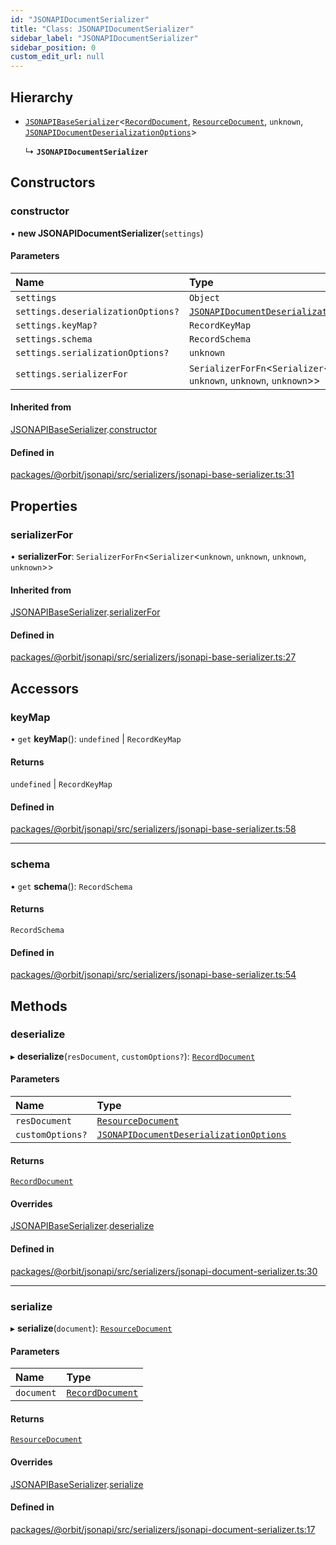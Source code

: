 ```yaml
---
id: "JSONAPIDocumentSerializer"
title: "Class: JSONAPIDocumentSerializer"
sidebar_label: "JSONAPIDocumentSerializer"
sidebar_position: 0
custom_edit_url: null
---
```


## Hierarchy

- [`JSONAPIBaseSerializer`](JSONAPIBaseSerializer.md)<[`RecordDocument`](../interfaces/RecordDocument.md), [`ResourceDocument`](../interfaces/ResourceDocument.md), `unknown`, [`JSONAPIDocumentDeserializationOptions`](../interfaces/JSONAPIDocumentDeserializationOptions.md)\>

  ↳ **`JSONAPIDocumentSerializer`**

## Constructors

### constructor

• **new JSONAPIDocumentSerializer**(`settings`)

#### Parameters

| Name | Type |
| :------ | :------ |
| `settings` | `Object` |
| `settings.deserializationOptions?` | [`JSONAPIDocumentDeserializationOptions`](../interfaces/JSONAPIDocumentDeserializationOptions.md) |
| `settings.keyMap?` | `RecordKeyMap` |
| `settings.schema` | `RecordSchema` |
| `settings.serializationOptions?` | `unknown` |
| `settings.serializerFor` | `SerializerForFn`<`Serializer`<`unknown`, `unknown`, `unknown`, `unknown`\>\> |

#### Inherited from

[JSONAPIBaseSerializer](JSONAPIBaseSerializer.md).[constructor](JSONAPIBaseSerializer.md#constructor)

#### Defined in

[packages/@orbit/jsonapi/src/serializers/jsonapi-base-serializer.ts:31](https://github.com/orbitjs/orbit/blob/6e0cbd41/packages/@orbit/jsonapi/src/serializers/jsonapi-base-serializer.ts#L31)

## Properties

### serializerFor

• **serializerFor**: `SerializerForFn`<`Serializer`<`unknown`, `unknown`, `unknown`, `unknown`\>\>

#### Inherited from

[JSONAPIBaseSerializer](JSONAPIBaseSerializer.md).[serializerFor](JSONAPIBaseSerializer.md#serializerfor)

#### Defined in

[packages/@orbit/jsonapi/src/serializers/jsonapi-base-serializer.ts:27](https://github.com/orbitjs/orbit/blob/6e0cbd41/packages/@orbit/jsonapi/src/serializers/jsonapi-base-serializer.ts#L27)

## Accessors

### keyMap

• `get` **keyMap**(): `undefined` \| `RecordKeyMap`

#### Returns

`undefined` \| `RecordKeyMap`

#### Defined in

[packages/@orbit/jsonapi/src/serializers/jsonapi-base-serializer.ts:58](https://github.com/orbitjs/orbit/blob/6e0cbd41/packages/@orbit/jsonapi/src/serializers/jsonapi-base-serializer.ts#L58)

___

### schema

• `get` **schema**(): `RecordSchema`

#### Returns

`RecordSchema`

#### Defined in

[packages/@orbit/jsonapi/src/serializers/jsonapi-base-serializer.ts:54](https://github.com/orbitjs/orbit/blob/6e0cbd41/packages/@orbit/jsonapi/src/serializers/jsonapi-base-serializer.ts#L54)

## Methods

### deserialize

▸ **deserialize**(`resDocument`, `customOptions?`): [`RecordDocument`](../interfaces/RecordDocument.md)

#### Parameters

| Name | Type |
| :------ | :------ |
| `resDocument` | [`ResourceDocument`](../interfaces/ResourceDocument.md) |
| `customOptions?` | [`JSONAPIDocumentDeserializationOptions`](../interfaces/JSONAPIDocumentDeserializationOptions.md) |

#### Returns

[`RecordDocument`](../interfaces/RecordDocument.md)

#### Overrides

[JSONAPIBaseSerializer](JSONAPIBaseSerializer.md).[deserialize](JSONAPIBaseSerializer.md#deserialize)

#### Defined in

[packages/@orbit/jsonapi/src/serializers/jsonapi-document-serializer.ts:30](https://github.com/orbitjs/orbit/blob/6e0cbd41/packages/@orbit/jsonapi/src/serializers/jsonapi-document-serializer.ts#L30)

___

### serialize

▸ **serialize**(`document`): [`ResourceDocument`](../interfaces/ResourceDocument.md)

#### Parameters

| Name | Type |
| :------ | :------ |
| `document` | [`RecordDocument`](../interfaces/RecordDocument.md) |

#### Returns

[`ResourceDocument`](../interfaces/ResourceDocument.md)

#### Overrides

[JSONAPIBaseSerializer](JSONAPIBaseSerializer.md).[serialize](JSONAPIBaseSerializer.md#serialize)

#### Defined in

[packages/@orbit/jsonapi/src/serializers/jsonapi-document-serializer.ts:17](https://github.com/orbitjs/orbit/blob/6e0cbd41/packages/@orbit/jsonapi/src/serializers/jsonapi-document-serializer.ts#L17)
